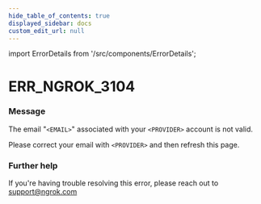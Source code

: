 ```yaml
---
hide_table_of_contents: true
displayed_sidebar: docs
custom_edit_url: null
---
```


import ErrorDetails from '/src/components/ErrorDetails';

# ERR_NGROK_3104

### Message
The email "`<EMAIL>`" associated with your `<PROVIDER>` account is not valid.

Please correct your email with `<PROVIDER>` and then refresh this page.

### Further help
If you're having trouble resolving this error, please reach out to [support@ngrok.com](mailto:support@ngrok.com?subject=Help%20with%20ERR_NGROK_3104)

<ErrorDetails error='err_ngrok_3104' />
